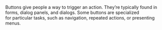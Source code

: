 Buttons give people a way to trigger an action. They’re typically found in forms, dialog panels, and dialogs. Some buttons are specialized for particular tasks, such as navigation, repeated actions, or presenting menus. 
